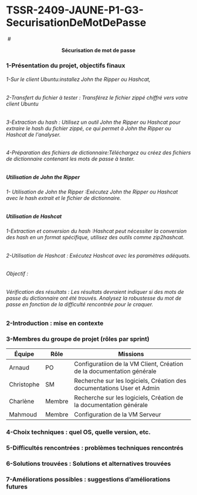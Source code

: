 # TSSR-2409-JAUNE-P1-G3-SecurisationDeMotDePasse
﻿ # 	<p align="center">**Sécurisation de mot de passe**

### **1-Présentation du projet, objectifs finaux**

###### 1-Sur le client Ubuntu:installez John the Ripper ou Hashcat,
###### 2-Transfert du fichier à tester : Transférez le fichier zippé chiffré vers votre client Ubuntu
###### 3-Extraction du hash : Utilisez un outil John the Ripper ou Hashcat pour extraire le hash du fichier zippé, ce qui permet à John the Ripper ou Hashcat de l'analyser.
###### 4-Préparation des fichiers de dictionnaire:Téléchargez ou créez des fichiers de dictionnaire contenant les mots de passe à tester.
##### Utilisation de John the Ripper
###### 1- Utilisation de John the Ripper :Exécutez John the Ripper ou Hashcat avec le hash extrait et le fichier de dictionnaire.
##### Utilisation de Hashcat
###### 1-Extraction et conversion du hash :Hashcat peut nécessiter la conversion des hash en un format spécifique, utilisez des outils comme zip2hashcat.
###### 2-Utilisation de Hashcat : Exécutez Hashcat avec les paramètres adéquats.


###### Objectif :

 ###### Vérification des résultats : Les résultats devraient indiquer si des mots de passe du dictionnaire ont été trouvés. Analysez la robustesse du mot de passe en fonction de la difficulté rencontrée pour le craquer.

### **2-Introduction : mise en contexte**

### **3-Membres du groupe de projet (rôles par sprint)**

| Équipe     | Rôle   | Missions                                                               |
| ---------- | ------ | ---------------------------------------------------------------------- |
| Arnaud     | PO     | Configuratiion de la VM Client, Création de la documentation générale  |
| Christophe | SM     | Recherche sur les logiciels, Création des documentations User et Admin |
| Charlène   | Membre | Recherche sur les logiciels, Création de la documentation générale     |
| Mahmoud    | Membre | Configuration de la VM Serveur                                         |

### **4-Choix techniques : quel OS, quelle version, etc.**


### **5-Difficultés rencontrées : problèmes techniques rencontrés**

### **6-Solutions trouvées : Solutions et alternatives trouvées**

### **7-Améliorations possibles : suggestions d’améliorations futures**
